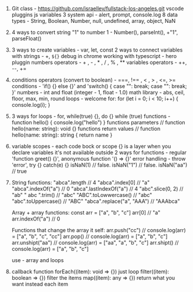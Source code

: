 1.  Git class - https://github.com/israellev/fullstack-los-angeles.git
    vscode pluggins
    js variables
    3 system api - alert, prompt, console.log
    8 data types - String, Boolean, Number, null, undefined, array, object, NaN

2.  4 ways to convert string "1" to number 1 - Number(), parseInt(), +"1", parseFloat()

3.  3 ways to create variables - var, let, const
    2 ways to connect variables with strings - +, `${}`
    debug in chrome
    working with typescript - hero pluggin
    numbers operators - + , - , \* , / , % , \*\*
    variables operators - ++, --, +=

4.  conditions operators (convert to boolean) - ===, !== , < , > , <=, >=
    conditions - 'if() {} else {}' and 'switch() { case "": break; case "": break; }'
    numbers - int and float (integer - 1, float - 1.0)
    math library - abs, ceil, floor, max, min, round
    loops - welcome for:
    for (let i = 0; i < 10; i++) {
    console.log(i);
    }

5.  3 ways for loops - for, while(true) {}, do {} while (true)
    functions - function hello() {
    console.log("hello")
    }
    functions parameters // function hello(name: string): void {}
    functions return values // function hello(name: string): string { return name }

6.  variable scopes - each code bock or scope {} is a layer when you declare variables it's not available outside
    2 ways for functions - regular 'function greet() {}', anonymous function '() => {}'
    error handling - throw 'error', try {} catch(e) {}
    isNaN(1) // false. isNaN("1") // false. isNaN("aa") // true

7.  String functions:
    "abca".length // 4
    "abca".index[0] // "a"
    "abca".indexOf("a") // 0
    "abca".lastIndexOf("a") // 4
    "abc".slice(0, 2) // "ab"
    " abc ".trim() // "abc"
    "ABC".toLowwercase() // "abc"
    "abc".toUppercase() // "ABC"
    "abca".replace("a", "AAA") // "AAAbca"

    Array + array functions:
    const arr = ["a", "b", "c"]
    arr[0] // "a"
    arr.indexOf("a") // 0

    Functions that change the array it self:
    arr.push("cc") // console.log(arr) = ["a", "b", "c", "cc"]
    arr.pop() // console.log(arr) = ["a", "b", "c"]
    arr.unshipt("aa") // console.log(arr) = ["aa", "a", "b", "c"]
    arr.shipt() // console.log(arr) = ["a", "b", "c"]

    use - array and loops

8.  callback function
    forEach((item): void => {}) just loop
    filter((item): boolean => {}) filter the items
    map((item): any => {}) return what you want instead each item
